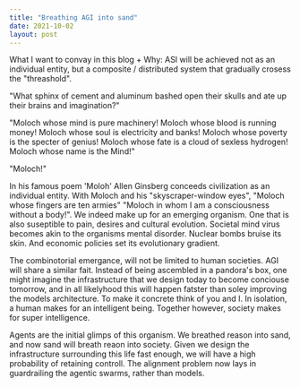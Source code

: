 ```yaml
---
title: "Breathing AGI into sand"
date: 2021-10-02
layout: post
---
```


What I want to convay in this blog + Why:
ASI will be achieved not as an individual entity, but a composite / distributed system that gradually crosess the "threashold".


"What sphinx of cement and aluminum bashed open their skulls and ate up their brains and imagination?"

"Moloch whose mind is pure machinery! Moloch whose blood is running money! Moloch whose soul is electricity and banks! Moloch whose poverty is the specter of genius! Moloch whose fate is a cloud of sexless hydrogen! Moloch whose name is the Mind!"

"Moloch!"

In his famous poem 'Moloh' Allen Ginsberg conceeds civilization as an individual entity. With Moloch and his "skyscraper-window eyes", "Moloch whose fingers are ten armies" "Moloch in whom I am a consciousness without a body!".
We indeed make up for an emerging organism. One that is also suseptible to pain, desires and cultural evolution. Societal mind virus becomes akin to the organisms mental disorder. Nuclear bombs bruise its skin. And economic policies set its evolutionary gradient.

The combinotorial emergance, will not be limited to human societies. AGI will share a similar fait. Instead of being ascembled in a pandora's box, one might imagine the infrastructure that we design today to become conciouse tomorrow, and in all likelyhood this will happen fatster than soley improving the models architecture. 
To make it concrete think of you and I. In isolation, a human makes for an intelligent being. Together however, society makes for super intelligence. 

Agents are the initial glimps of this organism. We breathed reason into sand, and now sand will breath reaon into society. Given we design the infrastructure surrounding this life fast enough, we will have a high probability of retaining controll. The alignment problem now lays in guardrailing the agentic swarms, rather than models.




